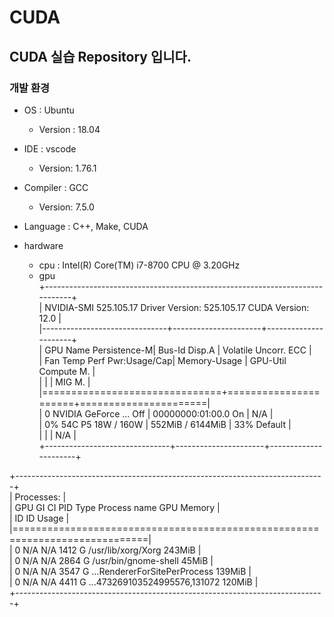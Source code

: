 # CUDA

## CUDA 실습 Repository 입니다.

### 개발 환경

- OS : Ubuntu
    - Version : 18.04
- IDE : vscode 
    - Version: 1.76.1
- Compiler : GCC
    - Version: 7.5.0
- Language : C++, Make, CUDA

- hardware
    - cpu : Intel(R) Core(TM) i7-8700 CPU @ 3.20GHz
    - gpu  
+-----------------------------------------------------------------------------+  
| NVIDIA-SMI 525.105.17   Driver Version: 525.105.17   CUDA Version: 12.0     |  
|-------------------------------+----------------------+----------------------+  
| GPU  Name        Persistence-M| Bus-Id        Disp.A | Volatile Uncorr. ECC |  
| Fan  Temp  Perf  Pwr:Usage/Cap|         Memory-Usage | GPU-Util  Compute M. |  
|                               |                      |               MIG M. |  
|===============================+======================+======================|  
|   0  NVIDIA GeForce ...  Off  | 00000000:01:00.0  On |                  N/A |  
|  0%   54C    P5    18W / 160W |    552MiB /  6144MiB |     33%      Default |  
|                               |                      |                  N/A |  
+-------------------------------+----------------------+----------------------+  
                                                                                 
+-----------------------------------------------------------------------------+  
| Processes:                                                                  |  
|  GPU   GI   CI        PID   Type   Process name                  GPU Memory |  
|        ID   ID                                                   Usage      |  
|=============================================================================|  
|    0   N/A  N/A      1412      G   /usr/lib/xorg/Xorg                243MiB |  
|    0   N/A  N/A      2864      G   /usr/bin/gnome-shell               45MiB |  
|    0   N/A  N/A      3547      G   ...RendererForSitePerProcess      139MiB |  
|    0   N/A  N/A      4411      G   ...473269103524995576,131072      120MiB |  
+-----------------------------------------------------------------------------+  